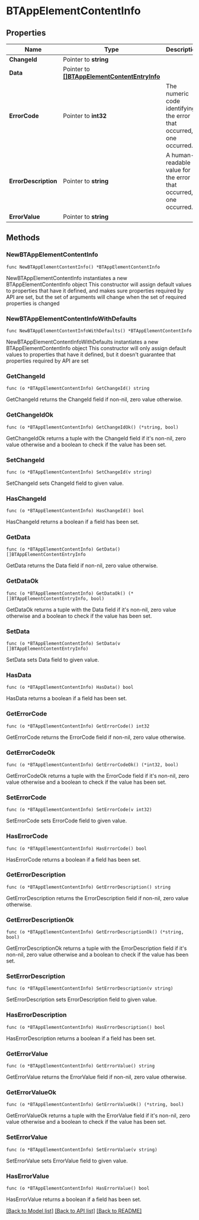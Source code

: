 # BTAppElementContentInfo

## Properties

Name | Type | Description | Notes
------------ | ------------- | ------------- | -------------
**ChangeId** | Pointer to **string** |  | [optional] 
**Data** | Pointer to [**[]BTAppElementContentEntryInfo**](BTAppElementContentEntryInfo.md) |  | [optional] 
**ErrorCode** | Pointer to **int32** | The numeric code identifying the error that occurred, if one occurred. | [optional] 
**ErrorDescription** | Pointer to **string** | A human-readable value for the error that occurred, if one occurred. | [optional] 
**ErrorValue** | Pointer to **string** |  | [optional] 

## Methods

### NewBTAppElementContentInfo

`func NewBTAppElementContentInfo() *BTAppElementContentInfo`

NewBTAppElementContentInfo instantiates a new BTAppElementContentInfo object
This constructor will assign default values to properties that have it defined,
and makes sure properties required by API are set, but the set of arguments
will change when the set of required properties is changed

### NewBTAppElementContentInfoWithDefaults

`func NewBTAppElementContentInfoWithDefaults() *BTAppElementContentInfo`

NewBTAppElementContentInfoWithDefaults instantiates a new BTAppElementContentInfo object
This constructor will only assign default values to properties that have it defined,
but it doesn't guarantee that properties required by API are set

### GetChangeId

`func (o *BTAppElementContentInfo) GetChangeId() string`

GetChangeId returns the ChangeId field if non-nil, zero value otherwise.

### GetChangeIdOk

`func (o *BTAppElementContentInfo) GetChangeIdOk() (*string, bool)`

GetChangeIdOk returns a tuple with the ChangeId field if it's non-nil, zero value otherwise
and a boolean to check if the value has been set.

### SetChangeId

`func (o *BTAppElementContentInfo) SetChangeId(v string)`

SetChangeId sets ChangeId field to given value.

### HasChangeId

`func (o *BTAppElementContentInfo) HasChangeId() bool`

HasChangeId returns a boolean if a field has been set.

### GetData

`func (o *BTAppElementContentInfo) GetData() []BTAppElementContentEntryInfo`

GetData returns the Data field if non-nil, zero value otherwise.

### GetDataOk

`func (o *BTAppElementContentInfo) GetDataOk() (*[]BTAppElementContentEntryInfo, bool)`

GetDataOk returns a tuple with the Data field if it's non-nil, zero value otherwise
and a boolean to check if the value has been set.

### SetData

`func (o *BTAppElementContentInfo) SetData(v []BTAppElementContentEntryInfo)`

SetData sets Data field to given value.

### HasData

`func (o *BTAppElementContentInfo) HasData() bool`

HasData returns a boolean if a field has been set.

### GetErrorCode

`func (o *BTAppElementContentInfo) GetErrorCode() int32`

GetErrorCode returns the ErrorCode field if non-nil, zero value otherwise.

### GetErrorCodeOk

`func (o *BTAppElementContentInfo) GetErrorCodeOk() (*int32, bool)`

GetErrorCodeOk returns a tuple with the ErrorCode field if it's non-nil, zero value otherwise
and a boolean to check if the value has been set.

### SetErrorCode

`func (o *BTAppElementContentInfo) SetErrorCode(v int32)`

SetErrorCode sets ErrorCode field to given value.

### HasErrorCode

`func (o *BTAppElementContentInfo) HasErrorCode() bool`

HasErrorCode returns a boolean if a field has been set.

### GetErrorDescription

`func (o *BTAppElementContentInfo) GetErrorDescription() string`

GetErrorDescription returns the ErrorDescription field if non-nil, zero value otherwise.

### GetErrorDescriptionOk

`func (o *BTAppElementContentInfo) GetErrorDescriptionOk() (*string, bool)`

GetErrorDescriptionOk returns a tuple with the ErrorDescription field if it's non-nil, zero value otherwise
and a boolean to check if the value has been set.

### SetErrorDescription

`func (o *BTAppElementContentInfo) SetErrorDescription(v string)`

SetErrorDescription sets ErrorDescription field to given value.

### HasErrorDescription

`func (o *BTAppElementContentInfo) HasErrorDescription() bool`

HasErrorDescription returns a boolean if a field has been set.

### GetErrorValue

`func (o *BTAppElementContentInfo) GetErrorValue() string`

GetErrorValue returns the ErrorValue field if non-nil, zero value otherwise.

### GetErrorValueOk

`func (o *BTAppElementContentInfo) GetErrorValueOk() (*string, bool)`

GetErrorValueOk returns a tuple with the ErrorValue field if it's non-nil, zero value otherwise
and a boolean to check if the value has been set.

### SetErrorValue

`func (o *BTAppElementContentInfo) SetErrorValue(v string)`

SetErrorValue sets ErrorValue field to given value.

### HasErrorValue

`func (o *BTAppElementContentInfo) HasErrorValue() bool`

HasErrorValue returns a boolean if a field has been set.


[[Back to Model list]](../README.md#documentation-for-models) [[Back to API list]](../README.md#documentation-for-api-endpoints) [[Back to README]](../README.md)


